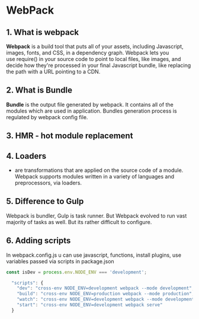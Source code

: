 # WebPack

## 1. What is webpack
**Webpack** is a build tool that puts all of your assets, including Javascript, images, fonts, and CSS, in a dependency graph. Webpack lets you use require() in your source code to point to local files, like images, and decide how they're processed in your final Javascript bundle, like replacing the path with a URL pointing to a CDN.

## 2. What is Bundle

**Bundle** is the output file generated by webpack. It contains all of the modules which are used in application. Bundles generation process is regulated by webpack config file. 
## 3. HMR - hot module replacement
## 4. Loaders
- are transformations that are applied on the source code of a module. Webpack supports modules written in a variety of languages and preprocessors, via loaders. 
## 5. Difference to Gulp
Webpack is bundler, Gulp is task runner. But Webpack evolved to run vast majority of tasks as well.
But its rather difficult to configure.


## 6. Adding scripts

In webpack.config.js u can use javascript, functions, install plugins, use variables passed via scripts in package.json

```javascript
const isDev = process.env.NODE_ENV === 'development';

  "scripts": {
    "dev": "cross-env NODE_ENV=development webpack --mode development",
    "build": "cross-env NODE_ENV=production webpack --mode production",
    "watch": "cross-env NODE_ENV=development webpack --mode development --watch",
    "start": "cross-env NODE_ENV=development webpack serve"
  }
```




